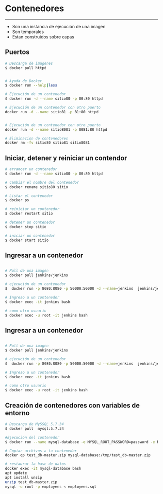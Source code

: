 # Contenedores
---
- Son una instancia de ejecución de una imagen
- Son temporales
- Estan construidos sobre capas

## Puertos

```bash 
# Descarga de imagenes
$ docker pull httpd


# Ayuda de Docker
$ docker run --help|less

# Ejecución de un contenedor 
$ docker run -d --name sitio80 -p 80:80 httpd

# Ejecución de un contenedor con otro puerto
docker run -d --name sitio81 -p 81:80 httpd


# Ejecución de un contenedor con otro puerto
docker run -d --name sitio8081 -p 8081:80 httpd

# Eliminacion de contenedores
docker rm -fv sitio80 sitio81 sitio8081
```

## Iniciar, detener y reiniciar un contendor

```bash 
# arrancar un contenedor
$ docker run -d --name sitio80 -p 80:80 httpd

# cambiar el nombre del contenedor
$ docker rename sitio80 sitio

# Listar el contenedor 
$ docker ps

# reiniciar un contenedor
$ docker restart sitio

# detener un contenedor
$ docker stop sitio

# iniciar un contenedor
$ docker start sitio

```

## Ingresar a un contenedor

```bash

# Pull de una imagen 
$ docker pull jenkins/jenkins

# ejecución de un contenedor 
$  docker run -p 8080:8080 -p 50000:50000 -d --name=jenkins  jenkins/jenkins

# Ingreso a un contenedor
$ docker exec -it jenkins bash

# como otro usuario
$ docker exec -u root -it jenkins bash

```


## Ingresar a un contenedor

```bash

# Pull de una imagen 
$ docker pull jenkins/jenkins

# ejecución de un contenedor 
$  docker run -p 8080:8080 -p 50000:50000 -d --name=jenkins  jenkins/jenkins

# Ingreso a un contenedor
$ docker exec -it jenkins bash

# como otro usuario
$ docker exec -u root -it jenkins bash

```

## Creación de contenedores con variables de entorno

```bash
# Descarga de MySSQL 5.7.34
$ docker pull  mysql:5.7.34

#Ejecución del contenedor
$ docker run --name mysql-database -e MYSQL_ROOT_PASSWORD=password -e MYSQL_DATABASE=employees -p 3306:3306  -d mysql:5.7.34

# Copiar archivos a tu contenedor
docker cp test_db-master.zip mysql-database:/tmp/test_db-master.zip

# restaurar la base de datos
docker exec -it mysql-database bash
apt update
apt install unzip
unzip test_db-master.zip
mysql -u root -p employees < employees.sql








```